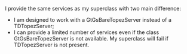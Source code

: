I provide the same services as my superclass with two main difference:
- I am designed to work with a GtGsBareTopezServer instead of a TDTopezServer;
- I can provide a limited number of services  even if the class GtGsBareTopezServer is not available. My superclass will fail if TDTopezServer is not present.